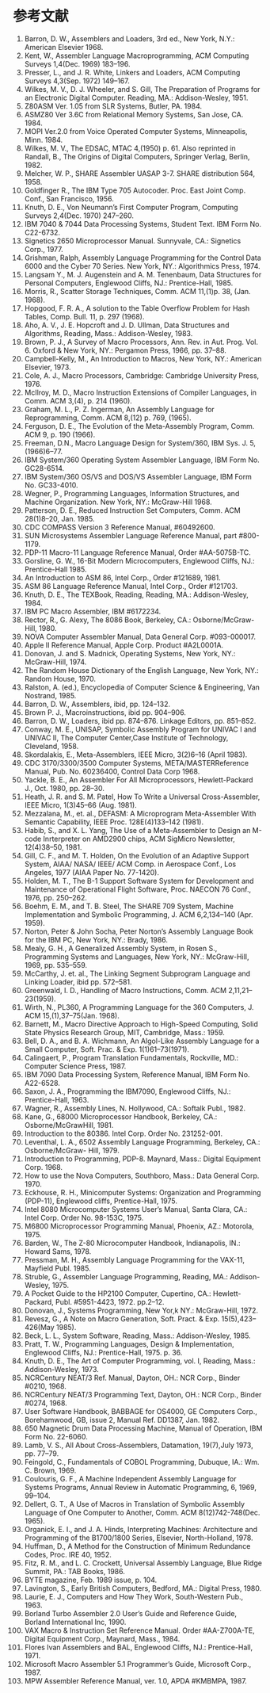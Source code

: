 # 参考文献

1. Barron, D. W., Assemblers and Loaders, 3rd ed., New York, N.Y.: American Elsevier 1968.
2. Kent, W., Assembler Language Macroprogramming, ACM Computing Surveys 1,4(Dec. 1969) 183–196.
3. Presser, L., and J. R. White, Linkers and Loaders, ACM Computing Surveys 4,3(Sep. 1972) 149–167.
4. Wilkes, M. V., D. J. Wheeler, and S. Gill, The Preparation of Programs for an Electronic Digital Computer. Reading, MA.: Addison-Wesley, 1951.
5. Z80ASM Ver. 1.05 from SLR Systems, Butler, PA. 1984.
6. ASMZ80 Ver 3.6C from Relational Memory Systems, San Jose, CA. 1984.
7. MOPI Ver.2.0 from Voice Operated Computer Systems, Minneapolis, Minn. 1984.
8. Wilkes, M. V., The EDSAC, MTAC 4,(1950) p. 61. Also reprinted in Randall, B., The Origins of Digital Computers, Springer Verlag, Berlin, 1982.
9. Melcher, W. P., SHARE Assembler UASAP 3-7. SHARE distribution 564, 1958.
10. Goldfinger R., The IBM Type 705 Autocoder. Proc. East Joint Comp. Conf., San Francisco, 1956.
11. Knuth, D. E., Von Neumann’s First Computer Program, Computing Surveys 2,4(Dec. 1970) 247–260.
12. IBM 7040 & 7044 Data Processing Systems, Student Text. IBM Form No. C22-6732.
13. Signetics 2650 Microprocessor Manual. Sunnyvale, CA.: Signetics Corp., 1977.
14. Grishman, Ralph, Assembly Language Programming for the Control Data 6000 and the Cyber 70 Series. New York, NY.: Algorithmics Press, 1974.
15. Langsam Y., M. J. Augenstein and A. M. Tenenbaum, Data Structures for Personal Computers, Englewood Cliffs, NJ.: Prentice-Hall, 1985.
16. Morris, R., Scatter Storage Techniques, Comm. ACM 11,(1)p. 38, (Jan. 1968).
17. Hopgood, F. R. A., A solution to the Table Overflow Problem for Hash Tables, Comp. Bull. 11, p. 297 (1968).
18. Aho, A. V., J. E. Hopcroft and J. D. Ullman, Data Structures and Algorithms, Reading, Mass.: Addison-Wesley, 1983.
19. Brown, P. J., A Survey of Macro Processors, Ann. Rev. in Aut. Prog. Vol. 6. Oxford & New York, NY.: Pergamon Press, 1966, pp. 37–88.
20. Campbell-Kelly, M., An Introduction to Macros, New York, NY.: American Elsevier, 1973.
21. Cole, A. J., Macro Processors, Cambridge: Cambridge University Press, 1976.
22. McIlroy, M. D., Macro Instruction Extensions of Compiler Languages, in Comm. ACM 3,(4), p. 214 (1960).
23. Graham, M. L., P. Z. Ingerman, An Assembly Language for Reprogramming, Comm. ACM 8,(12) p. 769, (1965).
24. Ferguson, D. E., The Evolution of the Meta-Assembly Program, Comm. ACM 9, p. 190 (1966).
25. Freeman, D.N., Macro Language Design for System/360, IBM Sys. J. 5, (1966)6–77.
26. IBM System/360 Operating System Assembler Language, IBM Form No. GC28-6514.
27. IBM System/360 OS/VS and DOS/VS Assembler Language, IBM Form No. GC33-4010.
28. Wegner, P., Programming Languages, Information Structures, and Machine Organization. New York, NY.: McGraw-Hill 1968.
29. Patterson, D. E., Reduced Instruction Set Computers, Comm. ACM 28(1)8–20, Jan. 1985.
30. CDC COMPASS Version 3 Reference Manual, #60492600.
31. SUN Microsystems Assembler Language Reference Manual, part #800-1179.
32. PDP-11 Macro-11 Language Reference Manual, Order #AA-5075B-TC.
33. Gorsline, G. W., 16-Bit Modern Microcomputers, Englewood Cliffs, NJ.: Prentice-Hall 1985.
34. An Introduction to ASM 86, Intel Corp., Order #121689, 1981.
35. ASM 86 Language Reference Manual, Intel Corp., Order #121703.
36. Knuth, D. E., The TEXBook, Reading, Reading, MA.: Addison-Wesley, 1984.
37. IBM PC Macro Assembler, IBM #6172234.
38. Rector, R., G. Alexy, The 8086 Book, Berkeley, CA.: Osborne/McGraw-Hill, 1980.
39. NOVA Computer Assembler Manual, Data General Corp. #093-000017.
40. Apple II Reference Manual, Apple Corp. Product #A2L0001A.
41. Donovan, J. and S. Madnick, Operating Systems, New York, NY.: McGraw-Hill, 1974.
42. The Random House Dictionary of the English Language, New York, NY.: Random House, 1970.
43. Ralston, A. (ed.), Encyclopedia of Computer Science & Engineering, Van Nostrand, 1985.
44. Barron, D. W., Assemblers, ibid, pp. 124–132.
45. Brown P. J., Macroinstructions, ibid pp. 904–906.
46. Barron, D. W., Loaders, ibid pp. 874–876. Linkage Editors, pp. 851–852.
47. Conway, M. E., UNISAP, Symbolic Assembly Program for UNIVAC I and UNIVAC II, The Computer Center,Case Institute of Technology, Cleveland, 1958.
48. Skordalakis, E., Meta-Assemblers, IEEE Micro, 3(2)6–16 (April 1983).
49. CDC 3170/3300/3500 Computer Systems, META/MASTERReference Manual, Pub. No. 60236400, Control Data Corp 1968.
50. Yackle, B. E., An Assembler For All Microprocessors, Hewlett-Packard J., Oct. 1980, pp. 28–30.
51. Heath, J. R. and S. M. Patel, How To Write a Universal Cross-Assembler, IEEE Micro, 1(3)45–66 (Aug. 1981).
52. Mezzalana, M., et. al., DEFASM: A Microprogram Meta-Assembler With Semantic Capability, IEEE Proc. 128E(4)133–142 (1981).
53. Habib, S., and X. L. Yang, The Use of a Meta-Assembler to Design an M-code Inrterpreter on AMD2900 chips, ACM SigMicro Newsletter, 12(4)38–50, 1981.
54. Gill, C. F., and M. T. Holden, On the Evolution of an Adaptive Support System, AIAA/ NASA/ IEEE/ ACM Comp. in Aerospace Conf., Los Angeles, 1977 (AIAA Paper No. 77-1420).
55. Holden, M. T., The B-1 Support Software System for Development and Maintenance of Operational Flight Software, Proc. NAECON 76 Conf., 1976, pp. 250–262.
56. Boehm, E. M., and T. B. Steel, The SHARE 709 System, Machine Implementation and Symbolic Programming, J. ACM 6,2,134–140 (Apr. 1959).
57. Norton, Peter & John Socha, Peter Norton’s Assembly Language Book for the IBM PC, New York, NY.: Brady, 1986.
58. Mealy, G. H., A Generalized Assembly System, in Rosen S., Programming Systems and Languages, New York, NY.: McGraw-Hill, 1969, pp. 535–559.
59. McCarthy, J. et. al., The Linking Segment Subprogram Language and Linking Loader, ibid pp. 572–581.
60. Greenwald, I. D., Handling of Macro Instructions, Comm. ACM 2,11,21–23(1959).
61. Wirth, N., PL360, A Programming Language for the 360 Computers, J. ACM 15,(1),37–75(Jan. 1968).
62. Barnett, M., Macro Directive Approach to High-Speed Computing, Solid State Physics Research Group, MIT, Cambridge, Mass.: 1959.
63. Bell, D. A., and B. A. Wichmann, An Algol-Like Assembly Language for a Small Computer, Soft. Prac. & Exp. 1(1)61–73(1971).
64. Calingaert, P., Program Translation Fundamentals, Rockville, MD.: Computer Science Press, 1987.
65. IBM 7090 Data Processing System, Reference Manual, IBM Form No. A22-6528.
66. Saxon, J. A., Programming the IBM7090, Englewood Cliffs, NJ.: Prentice-Hall, 1963.
67. Wagner, R., Assembly Lines, N. Hollywood, CA.: Softalk Publ., 1982.
68. Kane, G., 68000 Microprocessor Handbook, Berkeley, CA.: Osborne/McGrawHill, 1981.
69. Introduction to the 80386. Intel Corp. Order No. 231252-001.
70. Leventhal, L. A., 6502 Assembly Language Programming, Berkeley, CA.: Osborne/McGraw- Hill, 1979.
71. Introduction to Programming, PDP-8. Maynard, Mass.: Digital Equipment Corp. 1968.
72. How to use the Nova Computers, Southboro, Mass.: Data General Corp. 1970.
73. Eckhouse, R. H., Minicomputer Systems: Organization and Programming (PDP-11), Englewood cliffs, Prentice-Hall, 1975.
74. Intel 8080 Microcomputer Systems User’s Manual, Santa Clara, CA.: Intel Corp. Order No. 98-153C, 1975.
75. M6800 Microprocessor Programming Manual, Phoenix, AZ.: Motorola, 1975.
76. Barden, W., The Z-80 Microcomputer Handbook, Indianapolis, IN.: Howard Sams, 1978.
77. Pressman, M. H., Assembly Language Programming for the VAX-11, Mayfield Publ. 1985.
78. Struble, G., Assembler Language Programming, Reading, MA.: Addison-Wesley, 1975.
79. A Pocket Guide to the HP2100 Computer, Cupertino, CA.: Hewlett-Packard, Publ. #5951-4423, 1972. pp.2–12.
80. Donovan, J., Systems Programming, New Yor,k NY.: McGraw-Hill, 1972.
81. Revesz, G., A Note on Macro Generation, Soft. Pract. & Exp. 15(5),423–426(May 1985).
82. Beck, L. L., System Software, Reading, Mass.: Addison-Wesley, 1985.
83. Pratt, T. W., Programming Languages, Design & Implementation, Englewood Cliffs, NJ.: Prentice-Hall, 1975. p. 36.
84. Knuth, D. E., The Art of Computer Programming, vol. I, Reading, Mass.: Addison-Wesley, 1973.
85. NCRCentury NEAT/3 Ref. Manual, Dayton, OH.: NCR Corp., Binder #0210, 1968.
86. NCRCentury NEAT/3 Programming Text, Dayton, OH.: NCR Corp., Binder #0274, 1968.
87. User Software Handbook, BABBAGE for OS4000, GE Computers Corp., Borehamwood, GB, issue 2, Manual Ref. DD1387, Jan. 1982.
88. 650 Magnetic Drum Data Processing Machine, Manual of Operation, IBM Form No. 22-6060.
89. Lamb, V. S., All About Cross-Assemblers, Datamation, 19(7),July 1973, pp. 77–79.
90. Feingold, C., Fundamentals of COBOL Programming, Dubuque, IA.: Wm. C. Brown, 1969.
91. Coulouris, G. F., A Machine Independent Assembly Language for Systems Programs, Annual Review in Automatic Programming, 6, 1969, 99–104.
92. Dellert, G. T., A Use of Macros in Translation of Symbolic Assembly Language of One Computer to Another, Comm. ACM 8(12)742-748(Dec. 1965).
93. Organick, E. I., and J. A. Hinds, Interpreting Machines: Architecture and Programming of the B1700/1800 Series, Elsevier, North-Holland, 1978.
94. Huffman, D., A Method for the Construction of Minimum Redundance Codes, Proc. IRE 40, 1952.
95. Fitz, R. M., and L. C. Crockett, Universal Assembly Language, Blue Ridge Summit, PA.: TAB Books, 1986.
96. BYTE magazine, Feb. 1989 issue, p. 104.
97. Lavington, S., Early British Computers, Bedford, MA.: Digital Press, 1980.
98. Laurie, E. J., Computers and How They Work, South-Western Pub., 1963.
99. Borland Turbo Assembler 2.0 User’s Guide and Reference Guide, Borland International Inc, 1990.
100. VAX Macro & Instruction Set Reference Manual. Order #AA-Z700A-TE, Digital Equipment Corp., Maynard, Mass., 1984.
101. Flores Ivan Assemblers and BAL, Englewood Cliffs, NJ.: Prentice-Hall, 1971.
102. Microsoft Macro Assembler 5.1 Programmer’s Guide, Microsoft Corp., 1987.
103. MPW Assembler Reference Manual, ver. 1.0, APDA #KMBMPA, 1987.